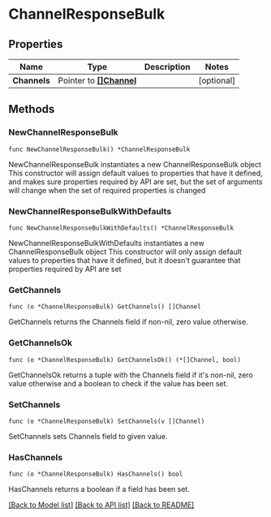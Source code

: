 # ChannelResponseBulk

## Properties

Name | Type | Description | Notes
------------ | ------------- | ------------- | -------------
**Channels** | Pointer to [**[]Channel**](Channel.md) |  | [optional] 

## Methods

### NewChannelResponseBulk

`func NewChannelResponseBulk() *ChannelResponseBulk`

NewChannelResponseBulk instantiates a new ChannelResponseBulk object
This constructor will assign default values to properties that have it defined,
and makes sure properties required by API are set, but the set of arguments
will change when the set of required properties is changed

### NewChannelResponseBulkWithDefaults

`func NewChannelResponseBulkWithDefaults() *ChannelResponseBulk`

NewChannelResponseBulkWithDefaults instantiates a new ChannelResponseBulk object
This constructor will only assign default values to properties that have it defined,
but it doesn't guarantee that properties required by API are set

### GetChannels

`func (o *ChannelResponseBulk) GetChannels() []Channel`

GetChannels returns the Channels field if non-nil, zero value otherwise.

### GetChannelsOk

`func (o *ChannelResponseBulk) GetChannelsOk() (*[]Channel, bool)`

GetChannelsOk returns a tuple with the Channels field if it's non-nil, zero value otherwise
and a boolean to check if the value has been set.

### SetChannels

`func (o *ChannelResponseBulk) SetChannels(v []Channel)`

SetChannels sets Channels field to given value.

### HasChannels

`func (o *ChannelResponseBulk) HasChannels() bool`

HasChannels returns a boolean if a field has been set.


[[Back to Model list]](../README.md#documentation-for-models) [[Back to API list]](../README.md#documentation-for-api-endpoints) [[Back to README]](../README.md)


